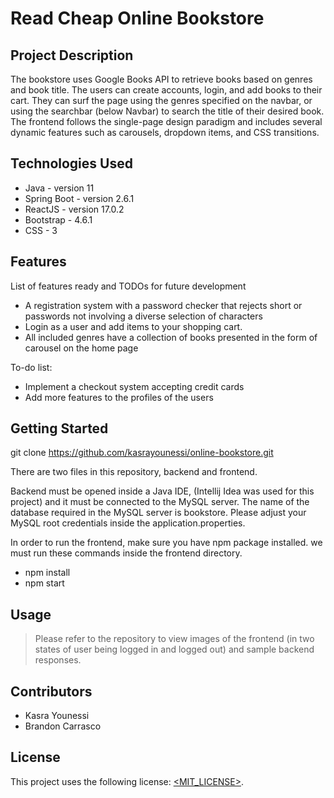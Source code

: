 # Read Cheap Online Bookstore

## Project Description

The bookstore uses Google Books API to retrieve books based on genres and book title. The users can create accounts, login, and add books to their cart. They can surf the page using the genres specified on the navbar, or using the searchbar (below Navbar) to search the title of their desired book. The frontend follows the single-page design paradigm and includes several dynamic features such as carousels, dropdown items, and CSS transitions.

## Technologies Used

* Java - version 11
* Spring Boot - version 2.6.1
* ReactJS - version 17.0.2
* Bootstrap - 4.6.1
* CSS - 3

## Features

List of features ready and TODOs for future development
* A registration system with a password checker that rejects short or passwords not involving a diverse selection of characters
* Login as a user and add items to your shopping cart.
* All included genres have a collection of books presented in the form of carousel on the home page

To-do list:
* Implement a checkout system accepting credit cards
* Add more features to the profiles of the users

## Getting Started
   
git clone https://github.com/kasrayounessi/online-bookstore.git

There are two files in this repository, backend and frontend.

Backend must be opened inside a Java IDE, (Intellij Idea was used for this project) and it must be connected to the MySQL server. The name of the database required in the MySQL server is bookstore. Please adjust your MySQL root credentials inside the application.properties.

In order to run the frontend, make sure you have npm package installed. we must run these commands inside the frontend directory.
* npm install
* npm start

## Usage

> Please refer to the repository to view images of the frontend (in two states of user being logged in and logged out) and sample backend responses. 

## Contributors

* Kasra Younessi
* Brandon Carrasco

## License

This project uses the following license: [<MIT_LICENSE>](<link>).

